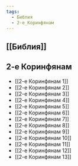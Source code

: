 ```yaml
---
tags:
  - Библия
  - 2-е_Коринфянам
---
```

## [[Библия]]
## 2-е Коринфянам
- [[2-е Коринфянам 1]]
- [[2-е Коринфянам 2]]
- [[2-е Коринфянам 3]]
- [[2-е Коринфянам 4]]
- [[2-е Коринфянам 5]]
- [[2-е Коринфянам 6]]
- [[2-е Коринфянам 7]]
- [[2-е Коринфянам 8]]
- [[2-е Коринфянам 9]]
- [[2-е Коринфянам 10]]
- [[2-е Коринфянам 11]]
- [[2-е Коринфянам 12]]
- [[2-е Коринфянам 13]]

